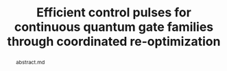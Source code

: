 ---
title: "Efficient control pulses for continuous quantum gate families through coordinated re-optimization"
layout: project
publisher: IEEE International Conference on Quantum Computing and Engineering (QCE 2023)
image: /assets/img/projects/reoptimization/hero.png
abstract: abstract.md
items:
    - name: .pdf
      link: /assets/papers/chadwick_efficient_2023.pdf
    - name: DOI
      link: https://doi.org/10.1109/QCE57702.2023.00145
    - name: arXiv
      link: https://arxiv.org/abs/2302.01553
    - name: poster
      link: /assets/files/reoptimization-poster.pdf
    - name: code
      link: https://github.com/jasonchadwick/pulse-interpolation
authors:
    - name: "Jason D. Chadwick"
      link: https://www.jason-chadwick.com/
      affiliation: University of Chicago
    - name: "Frederic T. Chong"
      link: https://people.cs.uchicago.edu/~ftchong/
      affiliation: University of Chicago
      last: true
figures:
    - file: /assets/img/projects/reoptimization/01_hero.png
      caption: 01_hero.md
    - file: /assets/img/projects/reoptimization/02_example.png
      caption: 02_example.md
      width: 100%
    - file: /assets/img/projects/reoptimization/03_pulses.png
      caption: 03_pulses.md
    - file: /assets/img/projects/reoptimization/04_interpolation_comparison.png
      caption: 04_interpolation_comparison.md
    - file: /assets/img/projects/reoptimization/05_iterations.png
      caption: 05_iterations.md
    - file: /assets/img/projects/reoptimization/06_single_qubit_comparison.png
      caption: 06_single_qubit_comparison.md
      width: 100%
---